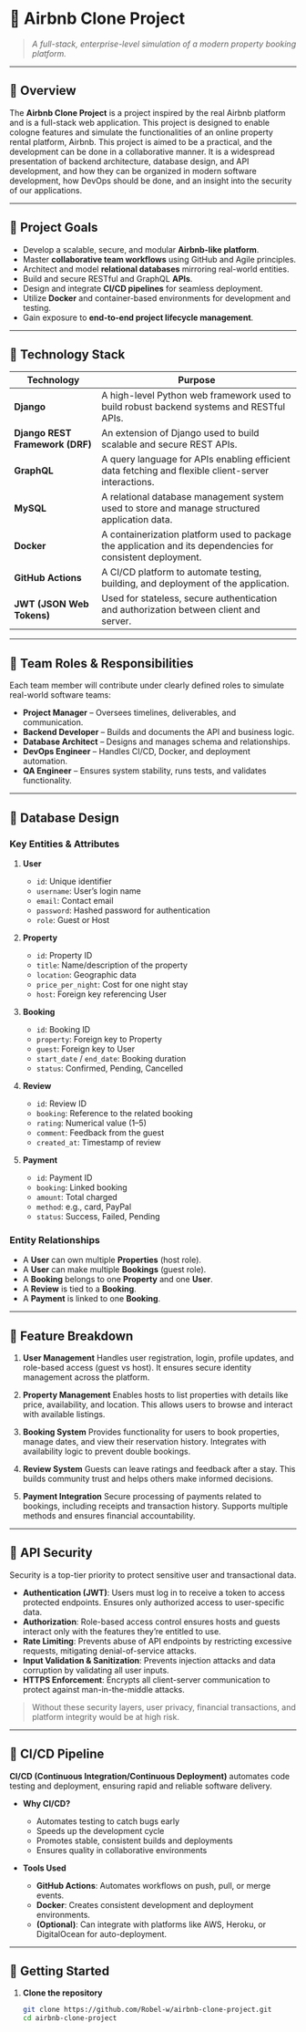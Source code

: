 # 🏡 Airbnb Clone Project

> *A full-stack, enterprise-level simulation of a modern property booking platform.*

---

## 📘 Overview

The **Airbnb Clone Project** is a project inspired by the real Airbnb platform and is a full-stack web application. This project is designed to enable cologne features and simulate the functionalities of an online property rental platform, Airbnb. This project is aimed to be a practical, and the development can be done in a collaborative manner. It is a widespread presentation of backend architecture, database design, and API development, and how they can be organized in modern software development, how DevOps should be done, and an insight into the security of our applications.

---

## 🎯 Project Goals

- Develop a scalable, secure, and modular **Airbnb-like platform**.
- Master **collaborative team workflows** using GitHub and Agile principles.
- Architect and model **relational databases** mirroring real-world entities.
- Build and secure RESTful and GraphQL **APIs**.
- Design and integrate **CI/CD pipelines** for seamless deployment.
- Utilize **Docker** and container-based environments for development and testing.
- Gain exposure to **end-to-end project lifecycle management**.

---

## 🧰 Technology Stack

| Technology     | Purpose                                                                 |
|----------------|-------------------------------------------------------------------------|
| **Django**     | A high-level Python web framework used to build robust backend systems and RESTful APIs. |
| **Django REST Framework (DRF)** | An extension of Django used to build scalable and secure REST APIs. |
| **GraphQL**    | A query language for APIs enabling efficient data fetching and flexible client-server interactions. |
| **MySQL**      | A relational database management system used to store and manage structured application data. |
| **Docker**     | A containerization platform used to package the application and its dependencies for consistent deployment. |
| **GitHub Actions** | A CI/CD platform to automate testing, building, and deployment of the application. |
| **JWT (JSON Web Tokens)** | Used for stateless, secure authentication and authorization between client and server. |

---

## 👥 Team Roles & Responsibilities

Each team member will contribute under clearly defined roles to simulate real-world software teams:

- **Project Manager** – Oversees timelines, deliverables, and communication.
- **Backend Developer** – Builds and documents the API and business logic.
- **Database Architect** – Designs and manages schema and relationships.
- **DevOps Engineer** – Handles CI/CD, Docker, and deployment automation.
- **QA Engineer** – Ensures system stability, runs tests, and validates functionality.

---

## 🧱 Database Design

### Key Entities & Attributes

1. **User**
   - `id`: Unique identifier
   - `username`: User’s login name
   - `email`: Contact email
   - `password`: Hashed password for authentication
   - `role`: Guest or Host

2. **Property**
   - `id`: Property ID
   - `title`: Name/description of the property
   - `location`: Geographic data
   - `price_per_night`: Cost for one night stay
   - `host`: Foreign key referencing User

3. **Booking**
   - `id`: Booking ID
   - `property`: Foreign key to Property
   - `guest`: Foreign key to User
   - `start_date` / `end_date`: Booking duration
   - `status`: Confirmed, Pending, Cancelled

4. **Review**
   - `id`: Review ID
   - `booking`: Reference to the related booking
   - `rating`: Numerical value (1–5)
   - `comment`: Feedback from the guest
   - `created_at`: Timestamp of review

5. **Payment**
   - `id`: Payment ID
   - `booking`: Linked booking
   - `amount`: Total charged
   - `method`: e.g., card, PayPal
   - `status`: Success, Failed, Pending
     
### Entity Relationships
- A **User** can own multiple **Properties** (host role).
- A **User** can make multiple **Bookings** (guest role).
- A **Booking** belongs to one **Property** and one **User**.
- A **Review** is tied to a **Booking**.
- A **Payment** is linked to one **Booking**.

---

## 🧩 Feature Breakdown

1. **User Management**
   Handles user registration, login, profile updates, and role-based access (guest vs host). It ensures secure identity management across the platform.

2. **Property Management**
   Enables hosts to list properties with details like price, availability, and location. This allows users to browse and interact with available listings.

3. **Booking System**
   Provides functionality for users to book properties, manage dates, and view their reservation history. Integrates with availability logic to prevent double bookings.

4. **Review System**
   Guests can leave ratings and feedback after a stay. This builds community trust and helps others make informed decisions.

5. **Payment Integration**
   Secure processing of payments related to bookings, including receipts and transaction history. Supports multiple methods and ensures financial accountability.

---


## 🔐 API Security

Security is a top-tier priority to protect sensitive user and transactional data.

- **Authentication (JWT)**: Users must log in to receive a token to access protected endpoints. Ensures only authorized access to user-specific data.
- **Authorization**: Role-based access control ensures hosts and guests interact only with the features they’re entitled to use.
- **Rate Limiting**: Prevents abuse of API endpoints by restricting excessive requests, mitigating denial-of-service attacks.
- **Input Validation & Sanitization**: Prevents injection attacks and data corruption by validating all user inputs.
- **HTTPS Enforcement**: Encrypts all client-server communication to protect against man-in-the-middle attacks.

> Without these security layers, user privacy, financial transactions, and platform integrity would be at high risk.

---

## 🔁 CI/CD Pipeline

**CI/CD (Continuous Integration/Continuous Deployment)** automates code testing and deployment, ensuring rapid and reliable software delivery.

- **Why CI/CD?**
   - Automates testing to catch bugs early
   - Speeds up the development cycle
   - Promotes stable, consistent builds and deployments
   - Ensures quality in collaborative environments

- **Tools Used**
   - **GitHub Actions**: Automates workflows on push, pull, or merge events.
   - **Docker**: Creates consistent development and deployment environments.
   - **(Optional)**: Can integrate with platforms like AWS, Heroku, or DigitalOcean for auto-deployment.

---


## 🚀 Getting Started

1. **Clone the repository**  
   ```bash
   git clone https://github.com/Robel-w/airbnb-clone-project.git
   cd airbnb-clone-project
